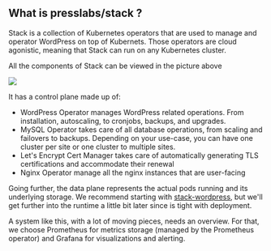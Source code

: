 ## What is presslabs/stack ?

Stack is a collection of Kubernetes operators that are used to manage and operator WordPress on top of Kubernets. 
Those operators are cloud agonistic, meaning that Stack can run on any Kubernetes cluster.

All the components of Stack can be viewed in the picture above 

![](https://www.presslabs.com/wp-content/themes/presslabs/dest/img/stack@4x.png)

It has a control plane made up of:

- WordPress Operator manages WordPress related operations. From installation, autoscaling, to cronjobs, backups, and upgrades.
- MySQL Operator takes care of all database operations, from scaling and failovers to backups. Depending on your use-case, you can have one cluster per site or one cluster to multiple sites.
- Let's Encrypt Cert Manager takes care of automatically generating TLS certifications and accommodate their renewal
- Nginx Operator manage all the nginx instances that are user-facing

Going further, the data plane represents the actual pods running and its underlying storage. We recommend starting with [stack-wordpress](https://github.com/presslabs/stack-wordpress), but we'll get further into the runtime a little bit later since is tight with deployment.

A system like this, with a lot of moving pieces, needs an overview. For that, we choose Prometheus for metrics storage (managed by the Prometheus operator) and Grafana for visualizations and alerting. 
